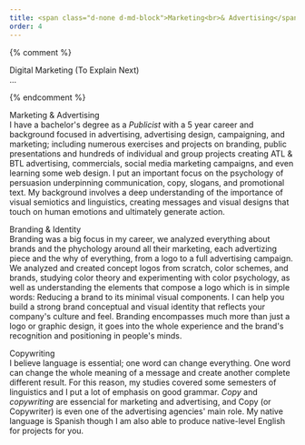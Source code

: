 ```yaml
---
title: <span class="d-none d-md-block">Marketing<br>& Advertising</span><span class="d-block d-md-none">Marketing<br>& Advertising</span>
order: 4
---
```


<!--TO EXPLAIN NEXT-->
{% comment %}
<p><span class="font-light">Digital Marketing (To Explain Next)</span><br>...</p>
{% endcomment %}

<!--TO SHORTEN EVERYTHING-->
<p><span class="font-light">Marketing & Advertising</span><br>I have a bachelor's degree as a <em class="font-ultra-light text-italic">Publicist</em> with a 5 year career and background focused in advertising, advertising design, campaigning, and marketing; including numerous exercises and projects on branding, public presentations and hundreds of individual and group projects creating ATL & BTL advertising, commercials, social media marketing campaigns, and even learning<!-- some digital marketing and--> some web design. I put an important focus on the psychology of persuasion underpinning communication, <!--ads, -->copy, slogans, and promotional text. My background involves a deep understanding of the importance of visual semiotics and linguistics, creating messages and visual designs that touch on human emotions and ultimately generate action.</p>

<p><span class="font-light">Branding & Identity</span><br>Branding was a big focus in my career, we analyzed everything about brands and the phychology around all their marketing, each advertizing piece and the why of everything, from a logo to a full advertising campaign.<!-- <small class="font-ultra-light">- Even the colors i.e. in Mc Donals were decided by phychologists and publicists, and they have a why, they let you a sense of eagerness so you eat and go, you don't stay too much there; just one of thousands of examples. -</small>--> We analyzed and created concept logos from scratch, color schemes, and brands, studying color theory and experimenting with color psychology, as well as understanding the elements that compose a logo which is in simple words: Reducing a brand to its minimal visual components. I can help you build a strong brand conceptual and visual identity that reflects your company's culture and feel. Branding encompasses much more than just a logo or graphic design, it goes into the whole experience and the brand's recognition and positioning in people's minds.</p>

<p><span class="font-light">Copywriting</span><br>I believe language is essential; one word can change everything. One word can change the whole meaning of a message and create another complete different result. For this reason, my studies covered some semesters of linguistics and I put a lot of emphasis on good grammar. <em class="font-ultra-light text-italic">Copy</em> and <em class="font-ultra-light text-italic">copywriting</em> are essencial for marketing and advertising, and Copy (or Copywriter) is even one of the advertising agencies' main role. My native language is Spanish though I am also able to produce native-level English for projects for you.</p>